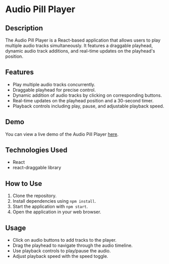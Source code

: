 # Audio Pill Player

## Description
The Audio Pill Player is a React-based application that allows users to play multiple audio tracks simultaneously. It features a draggable playhead, dynamic audio track additions, and real-time updates on the playhead's position.

## Features
- Play multiple audio tracks concurrently.
- Draggable playhead for precise control.
- Dynamic addition of audio tracks by clicking on corresponding buttons.
- Real-time updates on the playhead position and a 30-second timer.
- Playback controls including play, pause, and adjustable playback speed.

## Demo
You can view a live demo of the Audio Pill Player [here](#insert-live-demo-url).

## Technologies Used
- React
- react-draggable library

## How to Use
1. Clone the repository.
2. Install dependencies using `npm install`.
3. Start the application with `npm start`.
4. Open the application in your web browser.

## Usage
- Click on audio buttons to add tracks to the player.
- Drag the playhead to navigate through the audio timeline.
- Use playback controls to play/pause the audio.
- Adjust playback speed with the speed toggle.



